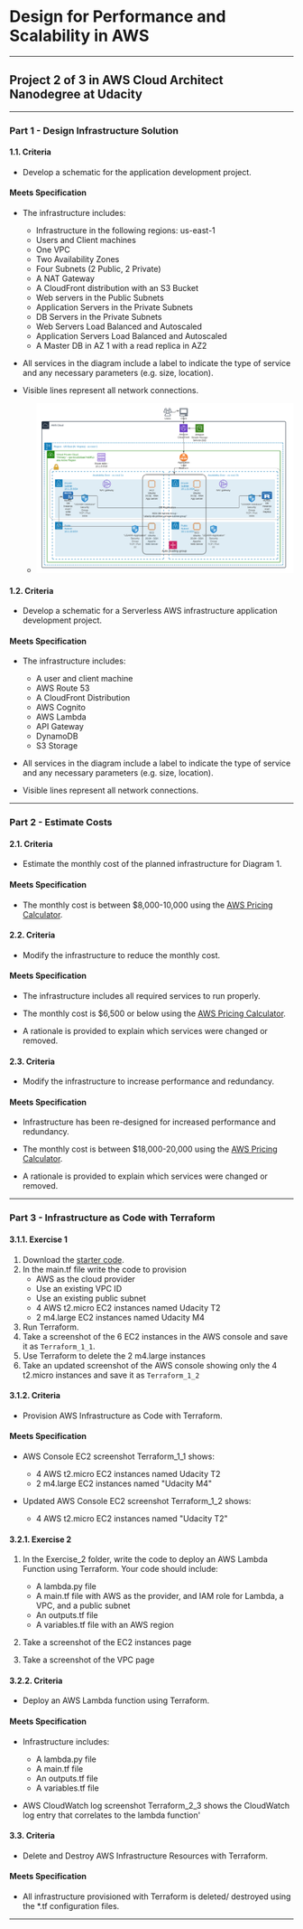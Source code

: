 # Design for Performance and Scalability in AWS

---

## Project 2 of 3 in AWS Cloud Architect Nanodegree at Udacity

---

### Part 1 - Design Infrastructure Solution

#### 1.1. Criteria

- Develop a schematic for the application development project.

#### Meets Specification

- The infrastructure includes:

  - Infrastructure in the following regions: us-east-1
  - Users and Client machines
  - One VPC
  - Two Availability Zones
  - Four Subnets (2 Public, 2 Private)
  - A NAT Gateway
  - A CloudFront distribution with an S3 Bucket
  - Web servers in the Public Subnets
  - Application Servers in the Private Subnets
  - DB Servers in the Private Subnets
  - Web Servers Load Balanced and Autoscaled
  - Application Servers Load Balanced and Autoscaled
  - A Master DB in AZ 1 with a read replica in AZ2

- All services in the diagram include a label to indicate the type of service and any necessary parameters (e.g. size, location).

- Visible lines represent all network connections.

  - ![Udacity_Diagram_1](Udacity_Diagram_1.png)

#### 1.2. Criteria

- Develop a schematic for a Serverless AWS infrastructure application development project.

#### Meets Specification

- The infrastructure includes:

  - A user and client machine
  - AWS Route 53
  - A CloudFront Distribution
  - AWS Cognito
  - AWS Lambda
  - API Gateway
  - DynamoDB
  - S3 Storage

- All services in the diagram include a label to indicate the type of service and any necessary parameters (e.g. size, location).

- Visible lines represent all network connections.

---

### Part 2 - Estimate Costs

#### 2.1. Criteria

- Estimate the monthly cost of the planned infrastructure for Diagram 1.

#### Meets Specification

- The monthly cost is between $8,000-10,000 using the [AWS Pricing Calculator](https://calculator.aws/#/).

#### 2.2. Criteria

- Modify the infrastructure to reduce the monthly cost.

#### Meets Specification

- The infrastructure includes all required services to run properly.

- The monthly cost is $6,500 or below using the [AWS Pricing Calculator](https://calculator.aws/#/).

- A rationale is provided to explain which services were changed or removed.

#### 2.3. Criteria

- Modify the infrastructure to increase performance and redundancy.

#### Meets Specification

- Infrastructure has been re-designed for increased performance and redundancy.

- The monthly cost is between $18,000-20,000 using the [AWS Pricing Calculator](https://calculator.aws/#/).

- A rationale is provided to explain which services were changed or removed.

---

### Part 3 - Infrastructure as Code with Terraform

#### 3.1.1. Exercise 1

1. Download the [starter code](https://github.com/udacity/cand-c2-project).
2. In the main.tf file write the code to provision
   - AWS as the cloud provider
   - Use an existing VPC ID
   - Use an existing public subnet
   - 4 AWS t2.micro EC2 instances named Udacity T2
   - 2 m4.large EC2 instances named Udacity M4
3. Run Terraform.
4. Take a screenshot of the 6 EC2 instances in the AWS console and save it as `Terraform_1_1`.
5. Use Terraform to delete the 2 m4.large instances
6. Take an updated screenshot of the AWS console showing only the 4 t2.micro instances and save it as `Terraform_1_2`

#### 3.1.2. Criteria

- Provision AWS Infrastructure as Code with Terraform.

#### Meets Specification

- AWS Console EC2 screenshot Terraform_1_1 shows:

  - 4 AWS t2.micro EC2 instances named Udacity T2
  - 2 m4.large EC2 instances named "Udacity M4"

- Updated AWS Console EC2 screenshot Terraform_1_2 shows:
  - 4 AWS t2.micro EC2 instances named "Udacity T2"

#### 3.2.1. Exercise 2

1. In the Exercise_2 folder, write the code to deploy an AWS Lambda Function using Terraform. Your code should include:

   - A lambda.py file
   - A main.tf file with AWS as the provider, and IAM role for Lambda, a VPC, and a public subnet
   - An outputs.tf file
   - A variables.tf file with an AWS region

2. Take a screenshot of the EC2 instances page
3. Take a screenshot of the VPC page

#### 3.2.2. Criteria

- Deploy an AWS Lambda function using Terraform.

#### Meets Specification

- Infrastructure includes:

  - A lambda.py file
  - A main.tf file
  - An outputs.tf file
  - A variables.tf file

- AWS CloudWatch log screenshot Terraform_2_3 shows the CloudWatch log entry that correlates to the lambda function'

#### 3.3. Criteria

- Delete and Destroy AWS Infrastructure Resources with Terraform.

#### Meets Specification

- All infrastructure provisioned with Terraform is deleted/ destroyed using the \*.tf configuration files.

---
